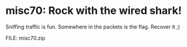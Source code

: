 misc70: Rock with the wired shark!
===============================
Sniffing traffic is fun. Somewhere in the packets is the flag. Recover it ;)

FILE: misc70.zip
